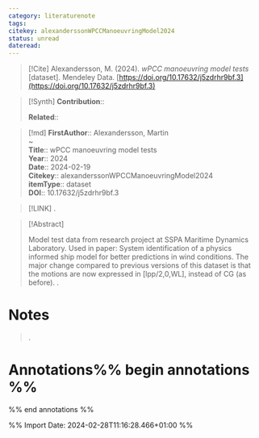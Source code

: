 ```yaml
---
category: literaturenote
tags: 
citekey: alexanderssonWPCCManoeuvringModel2024
status: unread
dateread:
---
```


> [!Cite]
> Alexandersson, M. (2024). _wPCC manoeuvring model tests_ [dataset]. Mendeley Data. [https://doi.org/10.17632/j5zdrhr9bf.3](https://doi.org/10.17632/j5zdrhr9bf.3)

>[!Synth]
>**Contribution**:: 
>
>**Related**:: 
>

>[!md]
> **FirstAuthor**:: Alexandersson, Martin  
~    
> **Title**:: wPCC manoeuvring model tests  
> **Year**:: 2024  
> **Date**:: 2024-02-19  
> **Citekey**:: alexanderssonWPCCManoeuvringModel2024  
> **itemType**:: dataset  
> **DOI**:: 10.17632/j5zdrhr9bf.3    

> [!LINK] 
>.

> [!Abstract]
>
> Model test data from research project at SSPA Maritime Dynamics Laboratory. Used in paper: System identification of a physics informed ship model for better predictions in wind conditions. The major change compared to previous versions of this dataset is that the motions are now expressed in [lpp/2,0,WL], instead of CG (as before).
>.
> 
# Notes
>.


# Annotations%% begin annotations %%


%% end annotations %%

%% Import Date: 2024-02-28T11:16:28.466+01:00 %%

